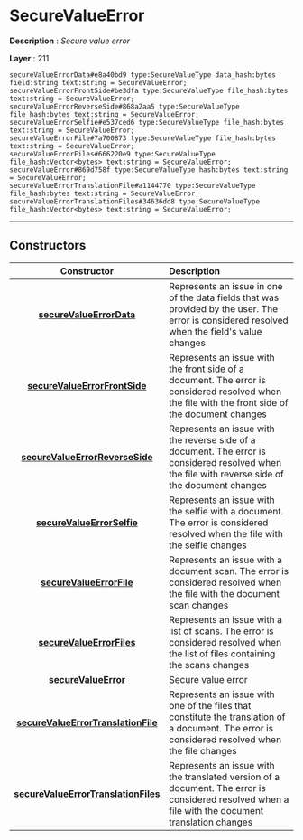 # SecureValueError

**Description** : *Secure value error*

**Layer** : 211

```tl
secureValueErrorData#e8a40bd9 type:SecureValueType data_hash:bytes field:string text:string = SecureValueError;
secureValueErrorFrontSide#be3dfa type:SecureValueType file_hash:bytes text:string = SecureValueError;
secureValueErrorReverseSide#868a2aa5 type:SecureValueType file_hash:bytes text:string = SecureValueError;
secureValueErrorSelfie#e537ced6 type:SecureValueType file_hash:bytes text:string = SecureValueError;
secureValueErrorFile#7a700873 type:SecureValueType file_hash:bytes text:string = SecureValueError;
secureValueErrorFiles#666220e9 type:SecureValueType file_hash:Vector<bytes> text:string = SecureValueError;
secureValueError#869d758f type:SecureValueType hash:bytes text:string = SecureValueError;
secureValueErrorTranslationFile#a1144770 type:SecureValueType file_hash:bytes text:string = SecureValueError;
secureValueErrorTranslationFiles#34636dd8 type:SecureValueType file_hash:Vector<bytes> text:string = SecureValueError;
```

---

## Constructors

| Constructor | Description |
| :---: | :--- |
| [**secureValueErrorData**](constructor/secureValueErrorData) | Represents an issue in one of the data fields that was provided by the user. The error is considered resolved when the field's value changes |
| [**secureValueErrorFrontSide**](constructor/secureValueErrorFrontSide) | Represents an issue with the front side of a document. The error is considered resolved when the file with the front side of the document changes |
| [**secureValueErrorReverseSide**](constructor/secureValueErrorReverseSide) | Represents an issue with the reverse side of a document. The error is considered resolved when the file with reverse side of the document changes |
| [**secureValueErrorSelfie**](constructor/secureValueErrorSelfie) | Represents an issue with the selfie with a document. The error is considered resolved when the file with the selfie changes |
| [**secureValueErrorFile**](constructor/secureValueErrorFile) | Represents an issue with a document scan. The error is considered resolved when the file with the document scan changes |
| [**secureValueErrorFiles**](constructor/secureValueErrorFiles) | Represents an issue with a list of scans. The error is considered resolved when the list of files containing the scans changes |
| [**secureValueError**](constructor/secureValueError) | Secure value error |
| [**secureValueErrorTranslationFile**](constructor/secureValueErrorTranslationFile) | Represents an issue with one of the files that constitute the translation of a document. The error is considered resolved when the file changes |
| [**secureValueErrorTranslationFiles**](constructor/secureValueErrorTranslationFiles) | Represents an issue with the translated version of a document. The error is considered resolved when a file with the document translation changes |